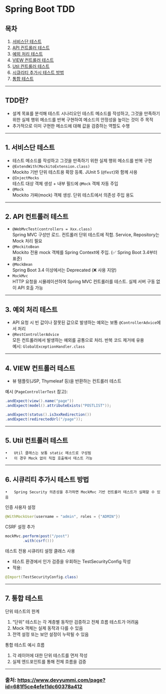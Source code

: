 # Spring Boot TDD

## 목차
1. [서비스단 테스트](#1-서비스단-테스트)
2. [API 컨트롤러 테스트](#2-api-컨트롤러-테스트)
3. [예외 처리 테스트](#3-예외-처리-테스트)
4. [VIEW 컨트롤러 테스트](#4-view-컨트롤러-테스트)
5. [Util 컨트롤러 테스트](#5-util-컨트롤러-테스트)
6. [시큐리티 추가시 테스트 방법](#6-시큐리티-추가시-테스트-방법)
7. [통합 테스트](#7-통합-테스트)

---

## TDD란?

- 설계 목표를 분석해 테스트 시나리오인 테스트 메소드를 작성하고, 그것을 만족하기 위한 실제 행위 메소드를 반복 구현하여 메소드의 안정성을 높이는 것이 주 목적
- 추가적으로 이미 구현한 메소드에 대해 값을 검증하는 역할도 수행

---

## 1. 서비스단 테스트

- 테스트 메소드를 작성하고 그것을 만족하기 위한 실제 행위 메소드를 반복 구현
- `@ExtendWith(MockitoExtension.class)`  
  Mockito 기반 단위 테스트용 확장 등록. JUnit 5 (`@Test`)와 함께 사용
- `@InjectMocks`  
  테스트 대상 객체 생성 + 내부 필드에 `@Mock` 객체 자동 주입
- `@Mock`  
  Mockito 가짜(mock) 객체 생성. 단위 테스트에서 의존성 주입 용도

---

## 2. API 컨트롤러 테스트

- `@WebMvcTest(controllers = Xxx.class)`  
  Spring MVC 구성만 로드. 컨트롤러 단위 테스트에 적합. Service, Repository는 Mock 처리 필요
- `@MockitoBean`  
  Mockito 전용 mock 객체를 Spring Context에 주입. (✅ Spring Boot 3.4부터 표준)
- `@MockBean`  
  Spring Boot 3.4 이상에서는 Deprecated (❌ 사용 지양)
- `MockMvc`  
  HTTP 요청을 시뮬레이션하여 Spring MVC 컨트롤러를 테스트. 실제 서버 구동 없이 API 호출 가능

---

## 3. 예외 처리 테스트

- API 요청 시 빈 값이나 잘못된 값으로 발생하는 예외는 보통 `@ControllerAdvice`에서 처리
- `@RestControllerAdvice`  
  모든 컨트롤러에서 발생하는 예외를 공통으로 처리. 반복 코드 제거에 유용  
  예시: `GlobalExceptionHandler.class`

---

## 4. VIEW 컨트롤러 테스트

- 뷰 템플릿(JSP, Thymeleaf 등)을 반환하는 컨트롤러 테스트

예시 (`PageControllerTest` 참고):

```java
.andExpect(view().name("page"))
.andExpect(model().attributeExists("POSTLIST"));

.andExpect(status().is3xxRedirection())
.andExpect(redirectedUrl("/page"));
```
---

## 5. Util 컨트롤러 테스트
	•	Util 클래스는 보통 static 메소드로 구성됨
	•	이 경우 Mock 없이 직접 호출해서 테스트 가능
---

## 6. 시큐리티 추가시 테스트 방법
	•	Spring Security 의존성을 추가하면 MockMvc 기반 컨트롤러 테스트가 실패할 수 있음

인증 사용자 설정
```java
@WithMockUser(username = "admin", roles = {"ADMIN"})
```

CSRF 설정 추가
```java
mockMvc.perform(post("/post")
        .with(csrf()))
```
테스트 전용 시큐리티 설정 클래스 사용
- 테스트 환경에서 인가 검증을 우회하는 TestSecurityConfig 작성
- 적용:
```java
@Import(TestSecurityConfig.class)
```

---

## 7. 통합 테스트

단위 테스트의 한계
1.	“단위” 테스트는 각 계층별 동작만 검증하고 전체 흐름 테스트가 어려움
2.	Mock 객체는 실제 동작과 다를 수 있음
3.	전역 설정 또는 보안 설정이 누락될 수 있음

통합 테스트 예시 흐름
1.	각 레이어에 대한 단위 테스트를 먼저 작성
2.	실제 엔드포인트를 통해 전체 흐름을 검증

---
### 출처: https://www.devyummi.com/page?id=681f5ce4efe11dc60378a412